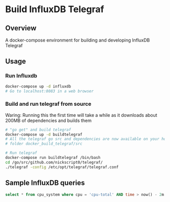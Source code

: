 # Build InfluxDB Telegraf
## Overview
A docker-compose environment for building and developing InfluxDB Telegraf

## Usage
### Run Influxdb
```bash
docker-compose up -d influxdb
# Go to localhost:8083 in a web browser
```
### Build and run telegraf from source
Waring: Running this the first time will take a while as it downloads about 200MB of dependencies and builds them
```bash
# "go get" and build telegraf
docker-compose up -d buildtelegraf
# All the telegraf go src and dependencies are now available on your host in
# folder docker_build_telegraf/src

# Run telegraf
docker-compose run buildtelegraf /bin/bash
cd /go/src/github.com/nickscript0/telegraf/
./telegraf -config /etc/opt/telegraf/telegraf.conf
```

## Sample InfluxDB queries
```sql
select * from cpu_system where cpu = 'cpu-total' AND time > now() - 2m
```
